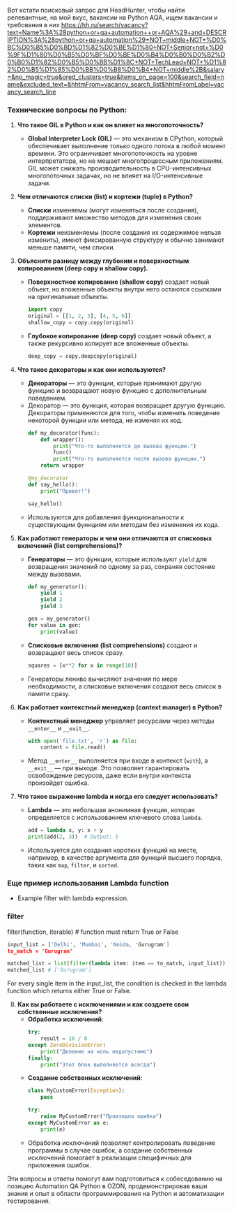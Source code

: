 Вот кстати поисковый запрос для HeadHunter, чтобы найти релевантные, на мой вкус, вакансии на Python AQA, ищем вакансии и требования в них https://hh.ru/search/vacancy?text=Name%3A%28python+or+qa+automation++or+AQA%29+and+DESCRIPTION%3A%28python+or+qa+automation%29+NOT+middle+NOT+%D0%BC%D0%B5%D0%BD%D1%82%D0%BE%D1%80+NOT+Senior+not+%D0%9F%D1%80%D0%B5%D0%BF%D0%BE%D0%B4%D0%B0%D0%B2%D0%B0%D1%82%D0%B5%D0%BB%D1%8C+NOT+TechLead+NOT+%D1%82%D0%B5%D1%85%D0%BB%D0%B8%D0%B4+NOT+middle%2B&salary=&no_magic=true&ored_clusters=true&items_on_page=100&search_field=name&excluded_text=&hhtmFrom=vacancy_search_list&hhtmFromLabel=vacancy_search_line

### Технические вопросы по Python:
1. **Что такое GIL в Python и как он влияет на многопоточность?**
   - **Global Interpreter Lock (GIL)** — это механизм в CPython, который обеспечивает выполнение только одного потока в любой момент времени. Это ограничивает многопоточность на уровне интерпретатора, но не мешает многопроцессным приложениям. GIL может снижать производительность в CPU-интенсивных многопоточных задачах, но не влияет на I/O-интенсивные задачи.

2. **Чем отличаются списки (list) и кортежи (tuple) в Python?**
   - **Списки** изменяемы (могут изменяться после создания), поддерживают множество методов для изменения своих элементов.
   - **Кортежи** неизменяемы (после создания их содержимое нельзя изменить), имеют фиксированную структуру и обычно занимают меньше памяти, чем списки.

3. **Объясните разницу между глубоким и поверхностным копированием (deep copy и shallow copy).**
   - **Поверхностное копирование (shallow copy)** создает новый объект, но вложенные объекты внутри него остаются ссылками на оригинальные объекты.
     ```python
     import copy
     original = [[1, 2, 3], [4, 5, 6]]
     shallow_copy = copy.copy(original)
     ```
   - **Глубокое копирование (deep copy)** создает новый объект, а также рекурсивно копирует все вложенные объекты.
     ```python
     deep_copy = copy.deepcopy(original)
     ```

4. **Что такое декораторы и как они используются?**
   - **Декораторы** — это функции, которые принимают другую функцию и возвращают новую функцию с дополнительным поведением.
   - Декоратор — это функция, которая возвращает другую функцию. Декораторы применяются для того, чтобы изменить поведение некоторой функции или метода, не изменяя их код.
     ```python
     def my_decorator(func):
         def wrapper():
             print("Что-то выполняется до вызова функции.")
             func()
             print("Что-то выполняется после вызова функции.")
         return wrapper

     @my_decorator
     def say_hello():
         print("Привет!")

     say_hello()
     ```
   - Используются для добавления функциональности к существующим функциям или методам без изменения их кода.

5. **Как работают генераторы и чем они отличаются от списковых включений (list comprehensions)?**
   - **Генераторы** — это функции, которые используют `yield` для возвращения значений по одному за раз, сохраняя состояние между вызовами.
     ```python
     def my_generator():
         yield 1
         yield 2
         yield 3

     gen = my_generator()
     for value in gen:
         print(value)
     ```
   - **Списковые включения (list comprehensions)** создают и возвращают весь список сразу.
     ```python
     squares = [x**2 for x in range(10)]
     ```
   - Генераторы лениво вычисляют значения по мере необходимости, а списковые включения создают весь список в памяти сразу.

6. **Как работает контекстный менеджер (context manager) в Python?**
   - **Контекстный менеджер** управляет ресурсами через методы `__enter__` и `__exit__`.
     ```python
     with open('file.txt', 'r') as file:
         content = file.read()
     ```
   - Метод `__enter__` выполняется при входе в контекст (`with`), а `__exit__` — при выходе. Это позволяет гарантировать освобождение ресурсов, даже если внутри контекста произойдет ошибка.

7. **Что такое выражение lambda и когда его следует использовать?**
   - **Lambda** — это небольшая анонимная функция, которая определяется с использованием ключевого слова `lambda`.
     ```python
     add = lambda x, y: x + y
     print(add(2, 3))  # Output: 5
     ```
   - Используется для создания коротких функций на месте, например, в качестве аргумента для функций высшего порядка, таких как `map`, `filter`, и `sorted`.

 ### Еще пример использования **Lambda function**
 -  Example filter with lambda expression.

 ### filter
 filter(function, iterable) # function must return True or False
 ```python
 input_list = ['Delhi', 'Mumbai', 'Noida, 'Gurugram']
 to_match = 'Gurugram'
 
 matched_list = list(filter(lambda item: item == to_match, input_list))
 matched_list # ['Gurugram']
 ```
For every single item in the input_list, the condition is checked in the lambda function which returns either True or False.


8. **Как вы работаете с исключениями и как создаете свои собственные исключения?**
   - **Обработка исключений**:
     ```python
     try:
         result = 10 / 0
     except ZeroDivisionError:
         print("Деление на ноль недопустимо")
     finally:
         print("Этот блок выполняется всегда")
     ```
   - **Создание собственных исключений**:
     ```python
     class MyCustomError(Exception):
         pass

     try:
         raise MyCustomError("Произошла ошибка")
     except MyCustomError as e:
         print(e)
     ```
   - Обработка исключений позволяет контролировать поведение программы в случае ошибок, а создание собственных исключений помогает в реализации специфичных для приложения ошибок.

Эти вопросы и ответы помогут вам подготовиться к собеседованию на позицию Automation QA Python в OZON, продемонстрировав ваши знания и опыт в области программирования на Python и автоматизации тестирования.
